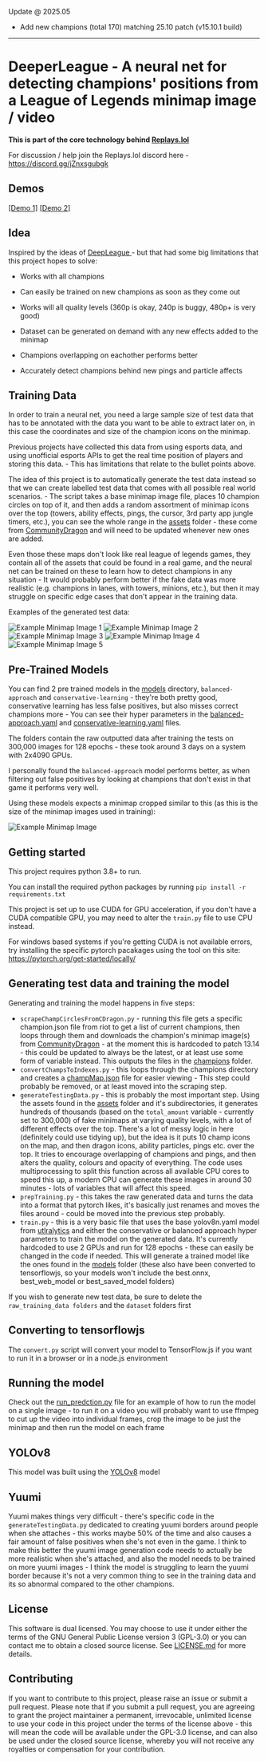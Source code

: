 Update @ 2025.05

- Add new champions (total 170) matching 25.10 patch (v15.10.1 build)

---

# DeeperLeague - A neural net for detecting champions' positions from a League of Legends minimap image / video

**This is part of the core technology behind [Replays.lol](https://www.replays.lol)**

For discussion / help join the Replays.lol discord here - https://discord.gg/jZnxsgubgk

## Demos

[\[Demo 1\]](https://www.youtube.com/watch?v=5HFk60yKXuY)
[\[Demo 2\]](https://www.youtube.com/watch?v=zzgkchgpzfY)

## Idea

Inspired by the ideas of [DeepLeague ](https://github.com/farzaa/DeepLeague  "DeepLeague")- but that had some big limitations that this project hopes to solve:

* Works with all champions

* Can easily be trained on new champions as soon as they come out

* Works will all quality levels (360p is okay, 240p is buggy, 480p+ is very good)

* Dataset can be generated on demand with any new effects added to the minimap

- Champions overlapping on eachother performs better

- Accurately detect champions behind new pings and particle affects 

## Training Data

In order to train a neural net, you need a large sample size of test data that has to be annotated with the data you want to be able to extract later on, in this case the coordinates and size of the champion icons on the minimap.

Previous projects have collected this data from using esports data, and using unofficial esports APIs to get the real time position of players and storing this data. - This has limitations that relate to the bullet points above.

The idea of this project is to automatically generate the test data instead so that we can create labelled test data that comes with all possible real world scenarios. - The script takes a base minimap image file, places 10 champion circles on top of it, and then adds a random assortment of minimap icons over the top (towers, ability effects, pings, the cursor, 3rd party app jungle timers, etc.), you can see the whole range in the [assets](assets) folder - these come from [CommunityDragon](https://github.com/CommunityDragon) and will need to be updated whenever new ones are added.

Even those these maps don't look like real league of legends games, they contain all of the assets that could be found in a real game, and the neural net can be trained on these to learn how to detect champions in any situation - It would probably perform better if the fake data was more realistic (e.g. champions in lanes, with towers, minions, etc.), but then it may struggle on specific edge cases that don't appear in the training data.

Examples of the generated test data:

![Example Minimap Image 1](example_test_data/0.jpg)
![Example Minimap Image 2](example_test_data/1.jpg)
![Example Minimap Image 3](example_test_data/2.jpg)
![Example Minimap Image 4](example_test_data/3.jpg)
![Example Minimap Image 5](example_test_data/4.jpg)


## Pre-Trained Models

You can find 2 pre trained models in the [models](models) directory, `balanced-approach` and `conservative-learning` - they're both pretty good, conservative learning has less false positives, but also misses correct champions more - You can see their hyper parameters in the [balanced-approach.yaml](balanced-approach.yaml  "balanced-approach.yaml") and [conservative-learning.yaml](balanced-approach.yaml  "balanced-approach.yaml") files.

The folders contain the raw outputted data after training the tests on 300,000 images for 128 epochs - these took around 3 days on a system with 2x4090 GPUs.

I personally found the `balanced-approach` model performs better, as when filtering out false positives by looking at champions that don't exist in that game it performs very well.

Using these models expects a minimap cropped similar to this (as this is the size of the minimap images used in training):

![Example Minimap Image](example_cropped_image.png)

## Getting started

This project requires python 3.8+ to run.

You can install the required python packages by running `pip install -r requirements.txt`

This project is set up to use CUDA for GPU acceleration, if you don't have a CUDA compatible GPU, you may need to alter the `train.py` file to use CPU instead.

For windows based systems if you're getting CUDA is not available errors, try installing the specific pytorch pacakages using the tool on this site: https://pytorch.org/get-started/locally/

## Generating test data and training the model

Generating and training the model happens in five steps:

- `scrapeChampCirclesFromCDragon.py` - running this file gets a specific champion.json file from riot to get a list of current champions, then loops through them and downloads the champion's minimap image(s) from [CommunityDragon](https://github.com/CommunityDragon) - at the moment this is hardcoded to patch 13.14 - this could be updated to always be the latest, or at least use some form of variable instead. This outputs the files in the [champions](champions) folder.
- `convertChampsToIndexes.py` - this loops through the champions directory and creates a [champMap.json](champMap.json) file for easier viewing - This step could probably be removed, or at least moved into the scraping step.
- `generateTestingData.py` - this is probably the most important step. Using the assets found in the [assets](assets) folder and it's subdirectories, it generates hundreds of thousands (based on the `total_amount` variable - currently set to 300,000) of fake minimaps at varying quality levels, with a lot of different effects over the top. There's a lot of messy logic in here (definitely could use tidying up), but the idea is it puts 10 champ icons on the map, and then dragon icons, ability particles, pings etc. over the top. It tries to encourage overlapping of champions and pings, and then alters the quality, colours and opacity of everything. The code uses multiprocessing to split this function across all available CPU cores to speed this up, a modern CPU can generate these images in around 30 minutes - lots of variables that will affect this speed.
- `prepTraining.py` - this takes the raw generated data and turns the data into a format that pytorch likes, it's basically just renames and moves the files around - could be moved into the previous step probably.
- `train.py` - this is a very basic file that uses the base yolov8n.yaml model from [utlralytics](https://github.com/ultralytics/ultralytics) and either the conservative or balanced approach hyper parameters to train the model on the generated data. It's currently hardcoded to use 2 GPUs and run for 128 epochs - these can easily be changed in the code if needed. This will generate a trained model like the ones found in the [models](models) folder (these also have been converted to tensorflowjs, so your models won't include the best.onnx, best_web_model or best_saved_model folders)

If you wish to generate new test data, be sure to delete the `raw_training_data folders` and the `dataset` folders first

## Converting to tensorflowjs
The `convert.py` script will convert your model to TensorFlow.js if you want to run it in a browser or in a node.js environment

## Running the model
Check out the [run_predction.py](run_prediction.py) file for an example of how to run the model on a single image - to run it on a video you will probably want to use ffmpeg to cut up the video into individual frames, crop the image to be just the minimap and then run the model on each frame

## YOLOv8
This model was built using the [YOLOv8](https://github.com/ultralytics/ultralytics) model

## Yuumi
Yuumi makes things very difficult - there's specific code in the `generateTestingData.py` dedicated to creating yuumi borders around people when she attaches - this works maybe 50% of the time and also causes a fair amount of false positives when she's not even in the game. I think to make this better the yuumi image generation code needs to actually be more realistic when she's attached, and also the model needs to be trained on more yuumi images - I think the model is struggling to learn the yuumi border because it's not a very common thing to see in the training data and its so abnormal compared to the other champions.

## License

This software is dual licensed. You may choose to use it under either the terms of the GNU General Public License version 3 (GPL-3.0) or you can contact me to obtain a closed source license. See [LICENSE.md](LICENSE.md) for more details.

## Contributing

If you want to contribute to this project, please raise an issue or submit a pull request. Please note that if you submit a pull request, you are agreeing to grant the project maintainer a permanent, irrevocable, unlimited license to use your code in this project under the terms of the license above - this will mean the code will be available under the GPL-3.0 license, and can also be used under the closed source license, whereby you will not receive any royalties or compensation for your contribution.
